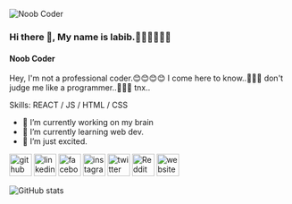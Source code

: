 ![Noob Coder](https://scontent.fdac149-1.fna.fbcdn.net/v/t39.30808-6/275109297_511739923890294_57510784615368249_n.jpg?stp=cp0_dst-jpg_e15_fr_q65&_nc_cat=101&ccb=1-5&_nc_sid=85a577&efg=eyJpIjoiYiJ9&_nc_eui2=AeGvRFgGNlH-Nbo50t5d41Z4bTvj8w2fYqZtO-PzDZ9ipiEH6acr1RXjpvupQAWLnExKBMLGznG4eZj8FgzcmKPb&_nc_ohc=4r5rbpAtpjwAX811jsf&_nc_ht=scontent.fdac149-1.fna&oh=00_AT9oFMsA8dg1l8FYL-cOsE1SPH7dE7diwucV8eq5vzEu4Q&oe=62361E60)

### Hi there 👋, My name is labib.🙋‍♂️🙋‍♂️🙋‍♂️
#### Noob Coder
Hey, I'm not a professional coder.😊😊😊😊
I come here to know..🤗🤗🤗
don't judge me like a programmer..🙁🙁🙁
tnx..

Skills: REACT / JS / HTML / CSS

- 🔭 I’m currently working on my brain
- 🌱 I’m currently learning web dev.
- 👯 I’m just excited.


[<img src='https://cdn.jsdelivr.net/npm/simple-icons@3.0.1/icons/github.svg' alt='github' height='40'>](https://github.com/pylabib)  [<img src='https://cdn.jsdelivr.net/npm/simple-icons@3.0.1/icons/linkedin.svg' alt='linkedin' height='40'>](https://www.linkedin.com/in/pylabib/)  [<img src='https://cdn.jsdelivr.net/npm/simple-icons@3.0.1/icons/facebook.svg' alt='facebook' height='40'>](https://www.facebook.com/pylabib)  [<img src='https://cdn.jsdelivr.net/npm/simple-icons@3.0.1/icons/instagram.svg' alt='instagram' height='40'>](https://www.instagram.com/myself.labib/)  [<img src='https://cdn.jsdelivr.net/npm/simple-icons@3.0.1/icons/twitter.svg' alt='twitter' height='40'>](https://twitter.com/pylabib)  [<img src='https://cdn.jsdelivr.net/npm/simple-icons@3.0.1/icons/reddit.svg' alt='Reddit' height='40'>](https://www.reddit.com/user/pylabib)  [<img src='https://cdn.jsdelivr.net/npm/simple-icons@3.0.1/icons/icloud.svg' alt='website' height='40'>](pylabib.github.io/labib)  

![GitHub stats](https://github-readme-stats.vercel.app/api?username=pylabib&show_icons=true)  
